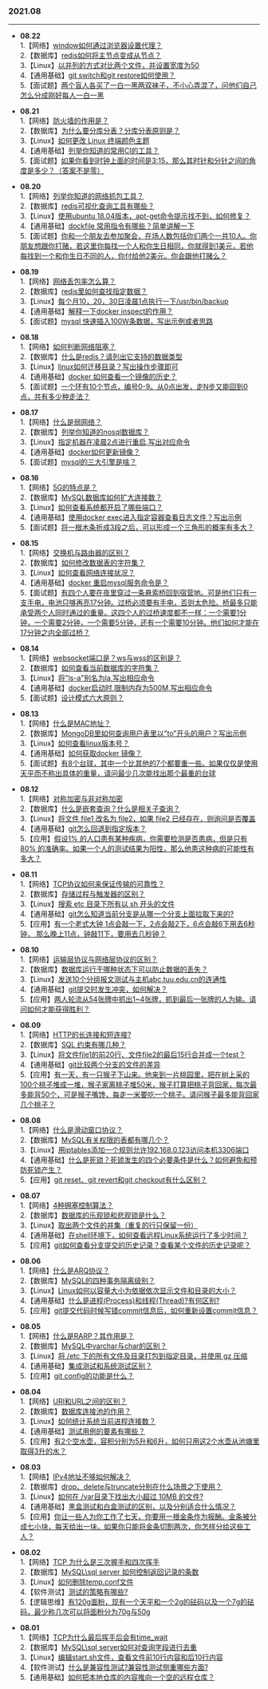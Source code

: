 ### 2021.08

---
- **08.22**   
   1.【网络】[window如何通过浏览器设置代理？](https://github.com/Scale-of-evaluation/daily-question/issues/198)  
   2.【数据库】[redis如何将主节点变成从节点？](https://github.com/Scale-of-evaluation/daily-question/issues/197)  
   3.【Linux】[以并列的方式对比两个文件，并设置宽度为50 ](https://github.com/Scale-of-evaluation/daily-question/issues/199)  
   4.【通用基础】[git switch和git restore如何使用？](https://github.com/Scale-of-evaluation/daily-question/issues/200)  
   5.【面试题】[两个盲人各买了一白一黑两双袜子，不小心弄混了，问他们自己怎么分成刚好每人一白一黑](https://github.com/Scale-of-evaluation/daily-question/issues/201)

- **08.21**   
   1.【网络】[防火墙的作用是？](https://github.com/Scale-of-evaluation/daily-question/issues/192)  
   2.【数据库】[为什么要分库分表？分库分表原则是？](https://github.com/Scale-of-evaluation/daily-question/issues/193)  
   3.【Linux】[如何更改 Linux 终端颜色主题](https://github.com/Scale-of-evaluation/daily-question/issues/194)  
   4.【通用基础】[列举你知道的常用CI的工具？](https://github.com/Scale-of-evaluation/daily-question/issues/195)  
   5.【面试题】[如果你看到时钟上面的时间是3:15，那么其时针和分针之间的角度是多少？（答案不是零）](https://github.com/Scale-of-evaluation/daily-question/issues/196)

- **08.20**   
   1.【网络】[列举你知道的网络抓包工具？](https://github.com/Scale-of-evaluation/daily-question/issues/187)  
   2.【数据库】[redis可视化查询工具有哪些？](https://github.com/Scale-of-evaluation/daily-question/issues/188)  
   3.【Linux】[使用ubuntu 18.04版本，apt-get命令提示找不到，如何修复？](https://github.com/Scale-of-evaluation/daily-question/issues/189)  
   4.【通用基础】[dockfile 常用指令有哪些？简单讲解一下](https://github.com/Scale-of-evaluation/daily-question/issues/190)  
   5.【面试题】[你和一个朋友去参加聚会，在场人数包括你们两个一共10人。你朋友想跟你打赌，若这里你每找一个人和你生日相同，你就得到1美元，若他每找到一个和你生日不同的人，你付给他2美元。你会跟他打赌么？](https://github.com/Scale-of-evaluation/daily-question/issues/191)

- **08.19**  
   1.【网络】[网络丢包率怎么算？](https://github.com/Scale-of-evaluation/daily-question/issues/182)  
   2.【数据库】[redis里如何查找指定数据？](https://github.com/Scale-of-evaluation/daily-question/issues/183)  
   3.【Linux】[每个月10，20，30日凌晨1点执行一下/usr/bin/backup](https://github.com/Scale-of-evaluation/daily-question/issues/184)  
   4.【通用基础】[解释一下docker inspect的作用？](https://github.com/Scale-of-evaluation/daily-question/issues/185)  
   5.【面试题】[mysql 快速插入100W条数据，写出示例或者思路](https://github.com/Scale-of-evaluation/daily-question/issues/186)

- **08.18**  
   1.【网络】[如何判断网络阻塞？](https://github.com/Scale-of-evaluation/daily-question/issues/177)  
   2.【数据库】[什么是redis？请列出它支持的数据类型](https://github.com/Scale-of-evaluation/daily-question/issues/178)  
   3.【Linux】[linux如何迁移目录？写出操作步骤即可](https://github.com/Scale-of-evaluation/daily-question/issues/179)  
   4.【通用基础】[docker 如何查看一个镜像的历史？](https://github.com/Scale-of-evaluation/daily-question/issues/180)  
   5.【面试题】[一个环有10个节点，编号0-9。从0点出发，走N步又能回到0点，共有多少种走法？](https://github.com/Scale-of-evaluation/daily-question/issues/181)

- **08.17**     
   1.【网络】[什么是弱网络？](https://github.com/Scale-of-evaluation/daily-question/issues/172)  
   2.【数据库】[列举你知道的nosql数据库？](https://github.com/Scale-of-evaluation/daily-question/issues/173)  
   3.【Linux】[指定机器在凌晨2点进行重启,写出对应命令](https://github.com/Scale-of-evaluation/daily-question/issues/174)  
   4.【通用基础】[docker如何更新镜像？](https://github.com/Scale-of-evaluation/daily-question/issues/175)  
   5.【面试题】[mysql的三大引擎是啥？](https://github.com/Scale-of-evaluation/daily-question/issues/176)

- **08.16**    
   1.【网络】[5G的特点是？](https://github.com/Scale-of-evaluation/daily-question/issues/167)  
   2.【数据库】[MySQL数据库如何扩大连接数？](https://github.com/Scale-of-evaluation/daily-question/issues/168)  
   3.【Linux】[如何查看系统都开启了哪些端口？](https://github.com/Scale-of-evaluation/daily-question/issues/169)  
   4.【通用基础】[使用docker exec进入指定容器查看日志文件？写出示例](https://github.com/Scale-of-evaluation/daily-question/issues/170)  
   5.【面试题】[将一根木条折成3段之后，可以形成一个三角形的概率有多大？](https://github.com/Scale-of-evaluation/daily-question/issues/171)

- **08.15**    
   1.【网络】[交换机与路由器的区别？](https://github.com/Scale-of-evaluation/daily-question/issues/162)  
   2.【数据库】[如何修改数据表的字符集？](https://github.com/Scale-of-evaluation/daily-question/issues/163)  
   3.【Linux】[如何查看网络连接状况？](https://github.com/Scale-of-evaluation/daily-question/issues/164)  
   4.【通用基础】[docker 重启mysql服务命令是？](https://github.com/Scale-of-evaluation/daily-question/issues/165)  
   5.【面试题】[有四个人要在夜里穿过一条悬索桥回到宿营地。可是他们只有一支手电，电池只够再亮17分钟。过桥必须要有手电，否则太危险。桥最多只能承受两个人同时通过的重量。这四个人的过桥速度都不一样：一个需要1分钟，一个需要2分钟，一个需要5分钟，还有一个需要10分钟。他们如何才能在17分钟之内全部过桥？](https://github.com/Scale-of-evaluation/daily-question/issues/166)

- **08.14**    
   1.【网络】[websocket端口是？ws与wss的区别是？](https://github.com/Scale-of-evaluation/daily-question/issues/157)  
   2.【数据库】[如何查看当前数据库的字符集？](https://github.com/Scale-of-evaluation/daily-question/issues/158)  
   3.【Linux】[将"ls-a"别名为la,写出相应命令](https://github.com/Scale-of-evaluation/daily-question/issues/159)  
   4.【通用基础】[docker启动时,限制内存为500M,写出相应命令](https://github.com/Scale-of-evaluation/daily-question/issues/160)  
   5.【面试题】[设计模式六大原则？](https://github.com/Scale-of-evaluation/daily-question/issues/161)

- **08.13**   
   1.【网络】[什么是MAC地址？](https://github.com/Scale-of-evaluation/daily-question/issues/152)  
   2.【数据库】[MongoDB里如何查询用户表里以"to"开头的用户？写出示例](https://github.com/Scale-of-evaluation/daily-question/issues/153)  
   3.【Linux】[如何查看linux版本号？](https://github.com/Scale-of-evaluation/daily-question/issues/154)  
   4.【通用基础】[如何获取docker 镜像？](https://github.com/Scale-of-evaluation/daily-question/issues/155)  
   5.【面试题】[有8个台球，其中一个比其他的7个都要重一些。如果仅仅是使用天平而不称出具体的重量，请问最少几次能找出那个最重的台球](https://github.com/Scale-of-evaluation/daily-question/issues/156)

- **08.12**  
   1.【网络】[对称加密与非对称加密](https://github.com/Scale-of-evaluation/daily-question/issues/147)  
   2.【数据库】[什么是嵌套查询？什么是相关子查询？](https://github.com/Scale-of-evaluation/daily-question/issues/148)  
   3.【Linux】[将文件 file1 改名为 file2，如果 file2 已经存在，则询问是否覆盖](https://github.com/Scale-of-evaluation/daily-question/issues/149)  
   4.【通用基础】[git怎么回退到指定版本？](https://github.com/Scale-of-evaluation/daily-question/issues/150)  
   5.【应用】[假设1% 的人口患有某种疾病，你需要检测是否患病，但是只有 80% 的准确率。如果一个人的测试结果为阳性，那么他患这种病的可能性有多大？](https://github.com/Scale-of-evaluation/daily-question/issues/151)

- **08.11**  
   1.【网络】[TCP协议如何来保证传输的可靠性？](https://github.com/Scale-of-evaluation/daily-question/issues/142)  
   2.【数据库】[存储过程与触发器的区别？](https://github.com/Scale-of-evaluation/daily-question/issues/143)  
   3.【Linux】[搜索 etc 目录下所有以 sh 开头的文件](https://github.com/Scale-of-evaluation/daily-question/issues/144)  
   4.【通用基础】[git怎么知道当前分支是从哪一个分支上面拉取下来的?](https://github.com/Scale-of-evaluation/daily-question/issues/145)  
   5.【应用】[有一个老式大钟 1点会敲一下，2点会敲2下，6点会敲6下用去6秒钟， 那么晚上11点，钟敲11下，要用去几秒钟？](https://github.com/Scale-of-evaluation/daily-question/issues/146) 

- **08.10**  
   1.【网络】[运输层协议与网络层协议的区别？](https://github.com/Scale-of-evaluation/daily-question/issues/137)  
   2.【数据库】[数据库运行于哪种状态下可以防止数据的丢失？](https://github.com/Scale-of-evaluation/daily-question/issues/138)  
   3.【Linux】[发送10个分组报文测试与主机abc.tuu.edu.cn的连通性](https://github.com/Scale-of-evaluation/daily-question/issues/139)  
   4.【通用基础】[git提交时发生冲突，如何解决？](https://github.com/Scale-of-evaluation/daily-question/issues/140)  
   5.【应用】[两人轮流从54张牌中抓出1~4张牌，抓到最后一张牌的人为输。请问如何才能获得胜利？](https://github.com/Scale-of-evaluation/daily-question/issues/141)

- **08.09**  
   1.【网络】[HTTP的长连接和短连接?](https://github.com/Scale-of-evaluation/daily-question/issues/132)  
   2.【数据库】[SQL 约束有哪几种？](https://github.com/Scale-of-evaluation/daily-question/issues/133)  
   3.【Linux】[将文件file1的前20行、文件file2的最后15行合并成一个test？](https://github.com/Scale-of-evaluation/daily-question/issues/134)  
   4.【通用基础】[git比较两个分支的文件的差异](https://github.com/Scale-of-evaluation/daily-question/issues/135)  
   5.【应用】[有一天，有一只猴子下山来。他来到一片桃园里，把在树上采的100个桃子堆成一堆，猴子家离桃子堆50米，猴子打算把桃子背回家，每次最多能背50个，可是猴子嘴馋，每走一米要吃一个桃子。请问猴子最多能背回家几个桃子？](https://github.com/Scale-of-evaluation/daily-question/issues/136)

- **08.08**  
   1.【网络】[什么是滑动窗口协议？](https://github.com/Scale-of-evaluation/daily-question/issues/127)  
   2.【数据库】[MySQL有关权限的表都有哪几个？](https://github.com/Scale-of-evaluation/daily-question/issues/128)  
   3.【Linux】[用iptables添加一个规则允许192.168.0.123访问本机3306端口](https://github.com/Scale-of-evaluation/daily-question/issues/129)  
   4.【通用基础】[什么是死锁？死锁发生的四个必要条件是什么？如何避免和预防死锁产生？](https://github.com/Scale-of-evaluation/daily-question/issues/130)  
   5.【应用】[git reset、git revert和git checkout有什么区别？](https://github.com/Scale-of-evaluation/daily-question/issues/131)

- **08.07**  
   1.【网络】[4种拥塞控制算法？](https://github.com/Scale-of-evaluation/daily-question/issues/122)  
   2.【数据库】[数据库的乐观锁和悲观锁是什么？](https://github.com/Scale-of-evaluation/daily-question/issues/123)  
   3.【Linux】[取出两个文件的并集（重复的行只保留一份）](https://github.com/Scale-of-evaluation/daily-question/issues/124)  
   4.【通用基础】[在shell环境下，如何查看远程Linux系统运行了多少时间？](https://github.com/Scale-of-evaluation/daily-question/issues/125)  
   5.【应用】[git如何查看分支提交的历史记录？查看某个文件的历史记录呢？](https://github.com/Scale-of-evaluation/daily-question/issues/126)

- **08.06**  
   1.【网络】[什么是ARQ协议？](https://github.com/Scale-of-evaluation/daily-question/issues/117)  
   2.【数据库】[MySQL的四种事务隔离级别？](https://github.com/Scale-of-evaluation/daily-question/issues/118)  
   3.【Linux】[Linux如何以容量大小为依据依次显示文件和目录的大小？](https://github.com/Scale-of-evaluation/daily-question/issues/119)  
   4.【通用基础】[什么是进程(Process)和线程(Thread)?有何区别?](https://github.com/Scale-of-evaluation/daily-question/issues/120)  
   5.【应用】[git提交代码时候写错commit信息后，如何重新设置commit信息？](https://github.com/Scale-of-evaluation/daily-question/issues/121)

- **08.05**  
   1.【网络】[什么是RARP？其作用是？](https://github.com/Scale-of-evaluation/daily-question/issues/112)  
   2.【数据库】[MySQL中varchar与char的区别？](https://github.com/Scale-of-evaluation/daily-question/issues/113)  
   3.【Linux】[将 /etc 下的所有文件及目录打包到指定目录，并使用 gz 压缩](https://github.com/Scale-of-evaluation/daily-question/issues/114)  
   4.【通用基础】[集成测试和系统测试区别？](https://github.com/Scale-of-evaluation/daily-question/issues/115)  
   5.【应用】[git config的功能是什么？](https://github.com/Scale-of-evaluation/daily-question/issues/116)

- **08.04**  
   1.【网络】[URI和URL之间的区别？](https://github.com/Scale-of-evaluation/daily-question/issues/107)  
   2.【数据库】[数据库连接池的作用？](https://github.com/Scale-of-evaluation/daily-question/issues/108)  
   3.【Linux】[如何统计系统当前进程连接数？](https://github.com/Scale-of-evaluation/daily-question/issues/109)  
   4.【通用基础】[测试用例的要素有哪些？](https://github.com/Scale-of-evaluation/daily-question/issues/110)  
   5.【应用】[有2个空水壶，容积分别为5升和6升，如何只用这2个水壶从池塘里取得3升的水？](https://github.com/Scale-of-evaluation/daily-question/issues/111)

- **08.03**  
   1.【网络】[IPv4地址不够如何解决？](https://github.com/Scale-of-evaluation/daily-question/issues/102)  
   2.【数据库】[drop、delete与truncate分别在什么场景之下使用？](https://github.com/Scale-of-evaluation/daily-question/issues/103)  
   3.【Linux】[如何在 /var目录下找出大小超过 10MB 的文件?](https://github.com/Scale-of-evaluation/daily-question/issues/104)  
   4.【通用基础】[黑盒测试和白盒测试的区别，以及分别适合什么情况？](https://github.com/Scale-of-evaluation/daily-question/issues/105)  
   5.【应用】[你让一些人为你工作了七天，你要用一根金条作为报酬。金条被分成七小块，每天给出一块。如果你只能将金条切割两次，你怎样分给这些工人？](https://github.com/Scale-of-evaluation/daily-question/issues/106)

- **08.02**   
   1.【网络】[TCP 为什么是三次握手和四次挥手](https://github.com/Scale-of-evaluation/daily-question/issues/96)  
   2.【数据库】[MySQL\sql server 如何控制返回记录的条数](https://github.com/Scale-of-evaluation/daily-question/issues/97)  
   3.【Linux】[如何删除temp.conf文件](https://github.com/Scale-of-evaluation/daily-question/issues/98)  
   4.【软件测试】[测试的策略有哪些?](https://github.com/Scale-of-evaluation/daily-question/issues/99)  
   5.【逻辑思维】[有120g面粉，现有一个天平和一个2g的砝码以及一个7g的砝码，最少称几次可以将面粉分为70g与50g](https://github.com/Scale-of-evaluation/daily-question/issues/100)  

- **08.01**   
   1.【网络】[TCP为什么最后挥手后会有time_wait](https://github.com/Scale-of-evaluation/daily-question/issues/91)  
   2.【数据库】[MySQL\sql server如何对查询字段进行去重](https://github.com/Scale-of-evaluation/daily-question/issues/92)  
   3.【Linux】[编辑start.sh文件，查看文件前10行内容和后10行内容](https://github.com/Scale-of-evaluation/daily-question/issues/93)  
   4.【软件测试】[什么是兼容性测试?兼容性测试侧重哪些方面?](https://github.com/Scale-of-evaluation/daily-question/issues/94)  
   5.【通用基础】[如何把本地仓库的内容推向一个空的远程仓库？](https://github.com/Scale-of-evaluation/daily-question/issues/95)  

